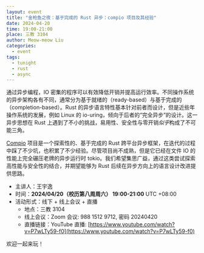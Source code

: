 ```yaml
---
layout: event
title: "金枪鱼之夜：基于完成的 Rust 异步：compio 项目及其经验"
date: 2024-04-20
time: 19:00-21:00
place: 三教 3104
author: Meow-meow Liu
categories:
  - event
tags:
  - tunight
  - rust
  - async
---
```


通过异步编程，IO 密集的程序可以有效降低开销并提高运行效率。不同操作系统的异步架构各有不同，通常分为基于就绪的（ready-based）与基于完成的（completion-based）。Rust 的异步语言特性基本针对前者而设计，但是近些年操作系统的发展，例如 Linux 的 io-uring，倾向于后者的“完全异步”的设计。这一异步思想在 Rust 上遇到了不小的挑战，易用性、安全性与零开销*似乎*构成了不可能三角。

[Compio](https://github.com/compio-rs/compio) 项目是一个探索性的、基于完成的 Rust 跨平台异步框架，在迭代的过程中踩了不少坑，也积累了不少经验。尽管项目尚不成熟，但是它已经在文件 IO 的性能上完全碾压老牌的异步运行时 tokio。我们希望集思广益，通过这类尝试探索高性能与安全性的结合，并期望能够为 Rust 后续在异步方向上的语言设计改进提供思路。

* 主讲人：王宇逸
* 时间：**2024/04/20（校历第八周周六） 19:00-21:00** UTC +08:00
* 活动形式：线下 + 线上会议 + 直播
  * 地点：三教 3104
  * 线上会议：Zoom 会议: 988 1512 9712, 密码 20240420
  * 直播链接：YouTube 直播: [https://www.youtube.com/watch?v=P7wLTy59-f0](https://www.youtube.com/watch?v=P7wLTy59-f0)

欢迎一起来玩！
